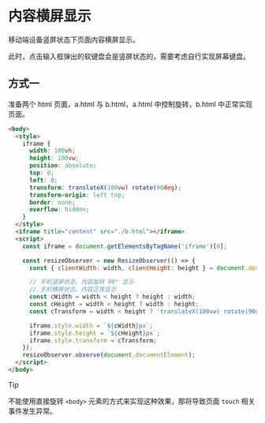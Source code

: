 # 内容横屏显示

移动端设备竖屏状态下页面内容横屏显示。

此时，点击输入框弹出的软键盘会是竖屏状态的，需要考虑自行实现屏幕键盘。

## 方式一

准备两个 html 页面，a.html 与 b.html，a.html 中控制旋转，b.html 中正常实现页面。

```html
<body>
  <style>
    iframe {
      width: 100vh;
      height: 100vw;
      position: absolute;
      top: 0;
      left: 0;
      transform: translateX(100vw) rotate(90deg);
      transform-origin: left top;
      border: none;
      overflow: hidden;
    }
  </style>
  <iframe title="content" src="./b.html"></iframe>
  <script>
    const iframe = document.getElementsByTagName('iframe')[0];

    const resizeObserver = new ResizeObserver(() => {
      const { clientWidth: width, clientHeight: height } = document.documentElement;

      // 手机竖屏状态，内容旋转 90° 显示
      // 手机横屏状态，内容正常显示
      const cWidth = width < height ? height : width;
      const cHeight = width < height ? width : height;
      const cTransform = width < height ? 'translateX(100vw) rotate(90deg)' : 'none';

      iframe.style.width = `${cWidth}px`;
      iframe.style.height = `${cHeight}px`;
      iframe.style.transform = cTransform;
    });
    resizeObserver.observe(document.documentElement);
  </script>
</body>
```

> [!TIP]
> 不能使用直接旋转 `<body>` 元素的方式来实现这种效果，那将导致页面 `touch` 相关事件发生异常。
